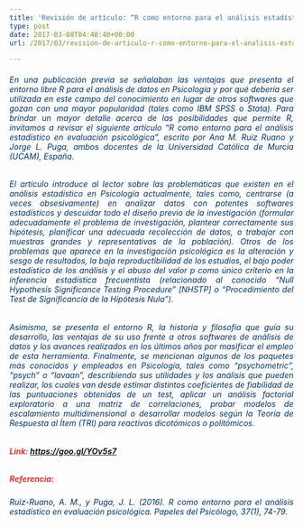 ```yaml
---
title: 'Revisión de artículo: “R como entorno para el análisis estadístico en evaluación psicológica” (Ruiz-Ruano y Puga, 2016)'
type: post
date: 2017-03-08T04:48:40+00:00
url: /2017/03/revision-de-articulo-r-como-entorno-para-el-analisis-estadistico-en-evaluacion-psicologica-ruiz-ruano-y-puga-2016

---
```

<h6 style="text-align: justify;">
  <span style="color: #003366;"> En una publicación previa se señalaban las ventajas que presenta el entorno libre R para el análisis de datos en Psicología y por qué debería ser utilizada en este campo del conocimiento en lugar de otros softwares que gozan con una mayor popularidad (tales como IBM SPSS o Stata). Para brindar un mayor detalle acerca de las posibilidades que permite R, invitamos a revisar el siguiente artículo “R como entorno para el análisis estadístico en evaluación psicológica”, escrito por Ana M. Ruiz Ruano y Jorge L. Puga, ambos docentes de la Universidad Católica de Murcia (UCAM), España.</span>
</h6>

<h6 style="text-align: justify;">
  <span style="color: #003366;"> El artículo introduce al lector sobre las problemáticas que existen en el análisis estadístico en Psicología actualmente, tales como, centrarse (a veces obsesivamente) en analizar datos con potentes softwares estadísticos y descuidar todo el diseño previo de la investigación (formular adecuadamente el problema de investigación, plantear correctamente sus hipótesis, planificar una adecuada recolección de datos, o trabajar con muestras grandes y representativas de la población). Otros de los problemas que aparece en la investigación psicológica es la alteración y sesgo de resultados, la baja reproductibilidad de los estudios, el bajo poder estadístico de los análisis y el abuso del valor p como único criterio en la inferencia estadística frecuentista (relacionado al conocido “Null Hypothesis Significance Testing Procedure” [NHSTP] o “Procedimiento del Test de Significancia de la Hipótesis Nula”).</span>
</h6>

<h6 style="text-align: justify;">
  <span style="color: #003366;"> Asimismo, se presenta el entorno R, la historia y filosofía que guía su desarrollo, las ventajas de su uso frente a otros softwares de análisis de datos y los avances realizados en los últimos años por masificar el empleo de esta herramienta. Finalmente, se mencionan algunos de los paquetes más conocidos y empleados en Psicología, tales como “psychometric”, “psych” o “lavaan”, describiendo sus utilidades y los análisis que pueden realizar, los cuales van desde estimar distintos coeficientes de fiabilidad de las puntuaciones obtenidas de un test, aplicar un análisis factorial exploratorio a una matriz de correlaciones, probar modelos de escalamiento multidimensional o desarrollar modelos según la Teoría de Respuesta al Ítem (TRI) para reactivos dicotómicos o politómicos. </span>
</h6>

###### <span style="color: #e03434;"><strong>Link: <a style="color: #e03434;" href="https://goo.gl/NrxsmY" target="_blank">https://goo.gl/YOv5s7</a></strong></span>

<h5 style="text-align: justify;">
  <span style="color: #e03434;"> Referencia:</span>
</h5>

<h6 style="text-align: justify;">
  <span style="color: #003366;">Ruiz-Ruano, A. M., y Puga, J. L. (2016). R como entorno para el análisis estadístico en evaluación psicológica. <em><span style="color: #003366;">Papeles del Psicólogo, 37</em>(1), 74-79.</span></h6>